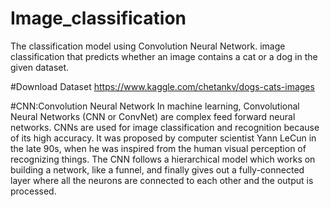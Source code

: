# Image_classification
The classification model using Convolution Neural Network. image classification that predicts whether an image contains a cat or a dog in the given dataset.


#Download Dataset 
https://www.kaggle.com/chetankv/dogs-cats-images

#CNN:Convolution Neural Network
In machine learning, Convolutional Neural Networks (CNN or ConvNet) are complex feed forward neural networks. CNNs are used for image classification and recognition because of its high accuracy. It was proposed by computer scientist Yann LeCun in the late 90s, when he was inspired from the human visual perception of recognizing things. The CNN follows a hierarchical model which works on building a network, like a funnel, and finally gives out a fully-connected layer where all the neurons are connected to each other and the output is processed.

